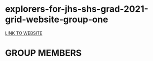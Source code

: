 # explorers-for-jhs-shs-grad-2021-grid-website-group-one
 [LINK TO WEBSITE]( https://brightfield-tech-academy.github.io/explorers-for-jhs-shs-grad-2021-grid-website-group-one/ )
# GROUP MEMBERS
